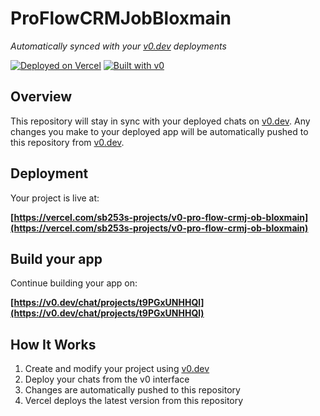 # ProFlowCRMJobBloxmain

*Automatically synced with your [v0.dev](https://v0.dev) deployments*

[![Deployed on Vercel](https://img.shields.io/badge/Deployed%20on-Vercel-black?style=for-the-badge&logo=vercel)](https://vercel.com/sb253s-projects/v0-pro-flow-crmj-ob-bloxmain)
[![Built with v0](https://img.shields.io/badge/Built%20with-v0.dev-black?style=for-the-badge)](https://v0.dev/chat/projects/t9PGxUNHHQl)

## Overview

This repository will stay in sync with your deployed chats on [v0.dev](https://v0.dev).
Any changes you make to your deployed app will be automatically pushed to this repository from [v0.dev](https://v0.dev).

## Deployment

Your project is live at:

**[https://vercel.com/sb253s-projects/v0-pro-flow-crmj-ob-bloxmain](https://vercel.com/sb253s-projects/v0-pro-flow-crmj-ob-bloxmain)**

## Build your app

Continue building your app on:

**[https://v0.dev/chat/projects/t9PGxUNHHQl](https://v0.dev/chat/projects/t9PGxUNHHQl)**

## How It Works

1. Create and modify your project using [v0.dev](https://v0.dev)
2. Deploy your chats from the v0 interface
3. Changes are automatically pushed to this repository
4. Vercel deploys the latest version from this repository